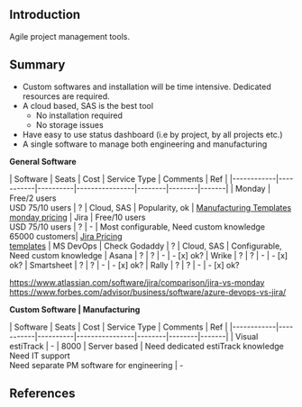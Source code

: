 ## Introduction

Agile project management tools.

## Summary

- Custom softwares and installation will be time intensive. Dedicated resources are required.
- A cloud based, SAS is the best tool
    - No installation required
    - No storage issues
- Have easy to use status dashboard (i.e by project, by all projects etc.)
- A single software to manage both engineering and manufacturing

**General Software**

| Software  | Seats | Cost | Service Type | Comments | Ref | 
|------------|-----------|----------|----------------|--------|--------|-------|
| Monday | Free/2 users <br> USD 75/10 users | ? | Cloud, SAS | Popularity, ok | [Manufacturing Templates](https://monday.com/templates/category/manufacturing) <br> [monday pricing](https://monday.com/pricing/)
| Jira | Free/10 users <br> USD 75/10 users | ? | - | Most configurable, Need custom knowledge <br> 65000 customers| [Jira Pricing](https://www.atlassian.com/software/jira/pricing) <br> [templates](https://www.judsonlmoore.com/jira-task-templates)
| MS DevOps | Check Godaddy | ? | Cloud, SAS | Configurable, Need custom knowledge
| Asana | ? | ? | - | - [x] ok?
| Wrike | ? | ? | - | - [x] ok?
| Smartsheet | ? | ? | - | - [x] ok?
| Rally | ? | ? | - | - [x] ok?

https://www.atlassian.com/software/jira/comparison/jira-vs-monday
https://www.forbes.com/advisor/business/software/azure-devops-vs-jira/

**Custom Software | Manufacturing**

| Software  | Seats | Cost | Service Type | Comments | Ref | 
|------------|-----------|----------|----------------|--------|--------|-------|
| Visual estiTrack | - | 8000 | Server based | Need dedicated estiTrack knowledge <br> Need IT support <br> Need separate PM software for engineering | -



## References

